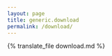 ```yaml
---
layout: page
title: generic.download
permalink: /download/
---
```


{% translate_file download.md %}
